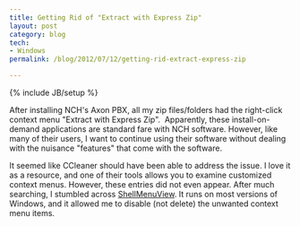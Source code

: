 ```yaml
---
title: Getting Rid of "Extract with Express Zip"
layout: post
category: blog
tech:
- Windows
permalink: /blog/2012/07/12/getting-rid-extract-express-zip

---
```

{% include JB/setup %}
<div id="node-158" class="node node-blog node-promoted">
  <div class="content clearfix">
    <div class="field field-name-body field-type-text-with-summary field-label-hidden"><div class="field-items"><div class="field-item even"><p>After installing NCH's Axon PBX, all my zip files/folders had the right-click context menu "Extract with Express Zip".  Apparently, these install-on-demand applications are standard fare with NCH software. However, like many of their users, I want to continue using their software without dealing with the nuisance "features" that come with the software.</p>
<p>It seemed like CCleaner should have been able to address the issue. I love it as a resource, and one of their tools allows you to examine customized context menus. However, these entries did not even appear. After much searching, I stumbled across <a href="http://www.nirsoft.net/utils/shell_menu_view.html">ShellMenuView</a>. It runs on most versions of Windows, and it allowed me to disable (not delete) the unwanted context menu items.</p>
</div></div></div>  </div>
</div>
